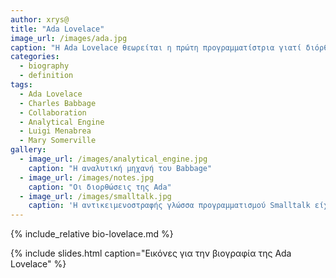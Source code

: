 ```yaml
---
author: xrys@
title: "Ada Lovelace"
image_url: /images/ada.jpg
caption: "Η Ada Lovelace θεωρείται η πρώτη προγραμματίστρια γιατί διόρθωσε και επέκτεινε το έργο του Babbage για την αναλυτική μηχανή του"
categories:
  - biography
  - definition
tags:
  - Ada Lovelace
  - Charles Babbage
  - Collaboration
  - Analytical Engine
  - Luigi Menabrea
  - Μary Somerville
gallery:
  - image_url: /images/analytical_engine.jpg
    caption: "Η αναλυτική μηχανή του Babbage"
  - image_url: /images/notes.jpg
    caption: "Οι διορθώσεις της Ada"
  - image_url: /images/smalltalk.jpg
    caption: 'Η αντικειμενοστραφής γλώσσα προγραμματισμού Smalltalk είχε έμφαση σε οντότητες υψηλού επιπέδου και στην διάδραση με τον χρήστη και έτσι διευκόλυνε την κατασκευή και τις δοκιμές του λογισμικού που τελικά οδήγησε στους πρώτους επιτυχημένους εμπορικά επιτραπέζιους υπολογιστές'
---
```


{% include_relative bio-lovelace.md %}

{% include slides.html caption="Εικόνες για την βιογραφία της Ada Lovelace" %}
